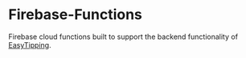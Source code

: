 # Firebase-Functions
 Firebase cloud functions built to support the backend functionality of [EasyTipping](https://github.com/SnoozeDevs/EasyTipping).
